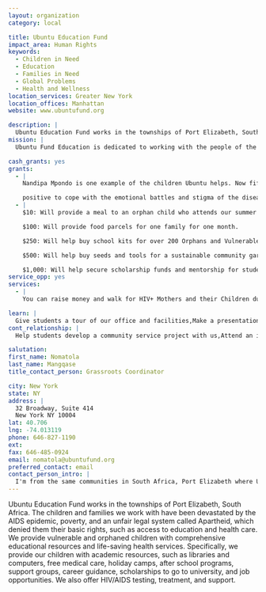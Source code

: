 ```yaml
---
layout: organization
category: local

title: Ubuntu Education Fund
impact_area: Human Rights
keywords: 
  - Children in Need
  - Education
  - Families in Need
  - Global Problems
  - Health and Wellness
location_services: Greater New York
location_offices: Manhattan
website: www.ubuntufund.org

description: |
  Ubuntu Education Fund works in the townships of Port Elizabeth, South Africa. The children and families we work with have been devastated by the AIDS epidemic, poverty, and an unfair legal system called Apartheid, which denied them their basic rights, such as access to education and health care.  We provide vulnerable and orphaned children with comprehensive educational resources and life-saving health services. Specifically, we provide our children with academic resources, such as libraries and computers, free medical care, holiday camps, after school programs, support groups, career guidance, scholarships to go to university, and job opportunities. We also offer HIV/AIDS testing, treatment, and support.
mission: |
  Ubuntu Fund Education is dedicated to working with the people of the Eastern Cape Province to develop quality education and healthy communities in the new South Africa.

cash_grants: yes
grants: 
  - |
    Nandipa Mpondo is one example of the children Ubuntu helps. Now fifteen, Nandipa was abandoned by her parents when she was a baby. Two years ago, she learned that she was HIV-positive and her teacher enrolled her in Ubuntu’s Care and Support program.  At Ubuntu, Nandipa met Sis Dumsi, a counselor who encouraged her and taught her how to use her medication to stay healthy. Nandipa also joined an Ubuntu support group run by one of her classmates and recognized that being HIV-positive did not mean she could not live a full and happy life. She has become a community leader, helping her friends who are also HIV-

    positive to cope with the emotional battles and stigma of the disease. Today, Nandipa knows she is a strong person with a bright future, “I feel powerful and know that I can help myself and someone else.”
  - |
    $10: Will provide a meal to an orphan child who attends our summer camp.

    $100: Will provide food parcels for one family for one month.

    $250: Will help buy school kits for over 200 Orphans and Vulnerable Children in our programs (includes school uniform, school fees, stationery etc).

    $500: Will help buy seeds and tools for a sustainable community garden which will feed 1,750 children with nutritious school lunches during the year

    $1,000: Will help secure scholarship funds and mentorship for students ready to attend college.
service_opp: yes
services: 
  - |
    You can raise money and walk for HIV+ Mothers and their Children during AIDS Walk on May 19, 2013.

learn: |
  Give students a tour of our office and facilities,Make a presentation about our organization
cont_relationship: |
  Help students develop a community service project with us,Attend an in-school Check Award Assembly if we receive a grant,Help students tell local newspapers and media about their grant and/or project with us,Educate the school by leading a workshop

salutation: 
first_name: Nomatola
last_name: Mangqase
title_contact_person: Grassroots Coordinator

city: New York
state: NY
address: |
  32 Broadway, Suite 414  
  New York NY 10004
lat: 40.706
lng: -74.013119
phone: 646-827-1190
ext: 
fax: 646-485-0924
email: nomatola@ubuntufund.org
preferred_contact: email
contact_person_intro: |
  I'm from the same communities in South Africa, Port Elizabeth where Ubuntu works. I know first-hand what it's like to go to school with no resources(books etc) and the devasting impact that HIV/AIDS and poverty are having in my community. I have lost many friends and family members from HIV/AIDS and want to make sure that the same thing does not happen to children growing up in Port Elizabeth today.
---
```

Ubuntu Education Fund works in the townships of Port Elizabeth, South Africa. The children and families we work with have been devastated by the AIDS epidemic, poverty, and an unfair legal system called Apartheid, which denied them their basic rights, such as access to education and health care.  We provide vulnerable and orphaned children with comprehensive educational resources and life-saving health services. Specifically, we provide our children with academic resources, such as libraries and computers, free medical care, holiday camps, after school programs, support groups, career guidance, scholarships to go to university, and job opportunities. We also offer HIV/AIDS testing, treatment, and support.
